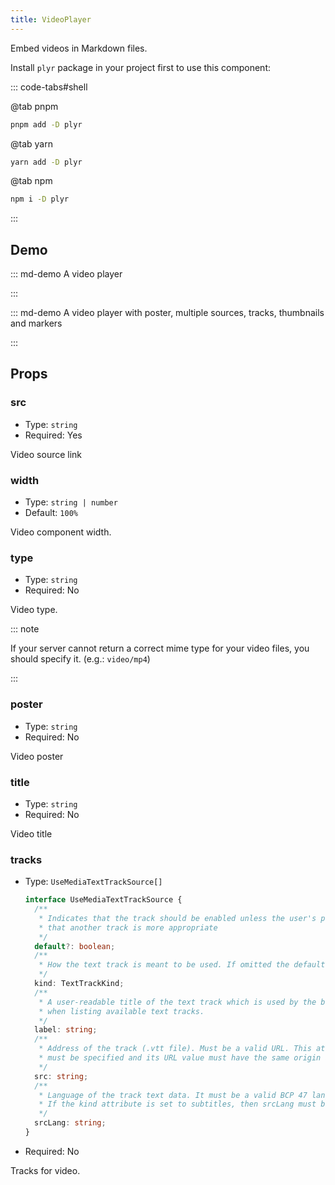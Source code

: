 ```yaml
---
title: VideoPlayer
---
```


Embed videos in Markdown files.

Install `plyr` package in your project first to use this component:

::: code-tabs#shell

@tab pnpm

```bash
pnpm add -D plyr
```

@tab yarn

```bash
yarn add -D plyr
```

@tab npm

```bash
npm i -D plyr
```

:::

<!-- more -->

## Demo

::: md-demo A video player

<VideoPlayer src="https://cdn.plyr.io/static/demo/View_From_A_Blue_Moon_Trailer-720p.mp4" />

:::

::: md-demo A video player with poster, multiple sources, tracks, thumbnails and markers

<VideoPlayer
  :src="[
    {
      src: 'https://cdn.plyr.io/static/demo/View_From_A_Blue_Moon_Trailer-576p.mp4',
      type: 'video/mp4',
      size: 576,
    },
    {
      src: 'https://cdn.plyr.io/static/demo/View_From_A_Blue_Moon_Trailer-720p.mp4',
      type: 'video/mp4',
      size: 720,
    },
    {
      src: 'https://cdn.plyr.io/static/demo/View_From_A_Blue_Moon_Trailer-1080p.mp4',
      type: 'video/mp4',
      size: 1080,
    },
  ]"
  poster="https://cdn.plyr.io/static/demo/View_From_A_Blue_Moon_Trailer-HD.jpg"
  :tracks="[
    {
      src: 'https://cdn.plyr.io/static/demo/View_From_A_Blue_Moon_Trailer-HD.en.vtt',
      label: 'English',
      language: 'en',
      kind: 'subtitles',
      default: true,
    },
    {
      src: 'https://cdn.plyr.io/static/demo/View_From_A_Blue_Moon_Trailer-HD.fr.vtt',
      label: 'French',
      language: 'fr',
      kind: 'subtitles',
    },
  ]"
  crossorigin
  :options="{
    title: 'View From A Blue Moon',
    iconUrl: 'https://cdn.plyr.io/3.7.8/demo.svg',
    keyboard: {
      global: true,
    },
    tooltips: {
      controls: true,
    },
    captions: {
      active: true,
    },
    previewThumbnails: {
      enabled: true,
      src: [
        'https://cdn.plyr.io/static/demo/thumbs/100p.vtt',
        'https://cdn.plyr.io/static/demo/thumbs/240p.vtt'
      ],
    },
    vimeo: {
      referrerPolicy: 'no-referrer',
    },
    mediaMetadata: {
      title: 'View From A Blue Moon',
      album: 'Sports',
      artist: 'Brainfarm',
      artwork: [
        {
          src: 'https://cdn.plyr.io/static/demo/View_From_A_Blue_Moon_Trailer-HD.jpg',
          type: 'image/jpeg',
        },
      ],
    },
    markers: {
      enabled: true,
      points: [
        {
          time: 10,
          label: 'first marker',
        },
        {
          time: 40,
          label: 'second marker',
        },
        {
          time: 120,
          label: '<strong>third</strong> marker',
        }
      ],
    },
  }
  "
/>

:::

## Props

### src

- Type: `string`
- Required: Yes

Video source link

### width

- Type: `string | number`
- Default: `100%`

Video component width.

### type

- Type: `string`
- Required: No

Video type.

::: note

If your server cannot return a correct mime type for your video files, you should specify it. (e.g.: `video/mp4`)

:::

### poster

- Type: `string`
- Required: No

Video poster

### title

- Type: `string`
- Required: No

Video title

### tracks

- Type: `UseMediaTextTrackSource[]`

  ```ts
  interface UseMediaTextTrackSource {
    /**
     * Indicates that the track should be enabled unless the user's preferences indicate
     * that another track is more appropriate
     */
    default?: boolean;
    /**
     * How the text track is meant to be used. If omitted the default kind is subtitles.
     */
    kind: TextTrackKind;
    /**
     * A user-readable title of the text track which is used by the browser
     * when listing available text tracks.
     */
    label: string;
    /**
     * Address of the track (.vtt file). Must be a valid URL. This attribute
     * must be specified and its URL value must have the same origin as the document
     */
    src: string;
    /**
     * Language of the track text data. It must be a valid BCP 47 language tag.
     * If the kind attribute is set to subtitles, then srcLang must be defined.
     */
    srcLang: string;
  }
  ```

- Required: No

Tracks for video.
